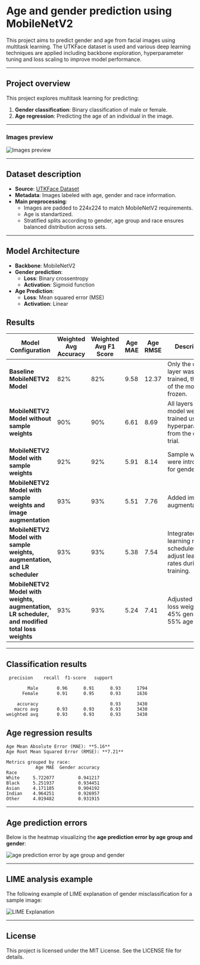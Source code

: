 # Age and gender prediction using MobileNetV2

This project aims to predict gender and age from facial images using multitask learning. The UTKFace dataset is used and various deep learning techniques are applied including backbone exploration, hyperparameter tuning and loss scaling to improve model performance.

---

## Project overview

This project explores multitask learning for predicting:
1. **Gender classification**: Binary classification of male or female.
2. **Age regression**: Predicting the age of an individual in the image.

---


### Images preview
![Images preview](images/Pictures.png)

---

## Dataset description

- **Source**: [UTKFace Dataset](https://www.kaggle.com/datasets/jangedoo/utkface-new)
- **Metadata**: Images labeled with age, gender and race information.
- **Main preprocessing**:
  - Images are padded to 224x224 to match MobileNetV2 requirements.
  - Age is standartized.
  - Stratified splits according to gender, age group and race ensures balanced distribution across sets.

---

## Model Architecture

- **Backbone**: MobileNetV2
- **Gender prediction**:
  - **Loss**: Binary crossentropy
  - **Activation**: Sigmoid function
- **Age Prediction**:
  - **Loss**: Mean squared error (MSE)
  - **Activation**: Linear


## Results

| **Model Configuration**                                          | **Weighted Avg Accuracy** | **Weighted Avg F1 Score** | **Age MAE** | **Age RMSE** | **Description**                                                                                  |
|-------------------------------------------------------------------|---------------------------|---------------------------|-------------|--------------|----------------------------------------------------------------------------------------------|
| **Baseline MobileNETV2 Model**                                               | 82%                       | 82%                       | 9.58         | 12.37          | Only the output layer was trained, the rest of the model frozen. |
| **MobileNETV2 Model without sample weights**                                 | 90%                       | 90%                       | 6.61        | 8.69         | All layers of the model were trained using hyperparameters from the optuna trial.       |
| **MobileNETV2 Model with sample weights**                                    | 92%                       | 92%                       | 5.91        | 8.14         | Sample weights were introduced for gender.  |
| **MobileNETV2 Model with sample weights and image augmentation**             | 93%                       | 93%                       | 5.51        | 7.76         | Added image augmentations.    |
| **MobileNETV2 Model with sample weights, augmentation, and LR scheduler**    | 93%                       | 93%                       | 5.38        | 7.54         | Integrated a learning rate scheduler to adjust learning rates during training.      |
| **MobileNETV2 Model with weights, augmentation, LR scheduler, and modified total loss weights** | 93%          | 93%                       | 5.24        | 7.41         | Adjusted total loss weights: 45% gender and 55% age loss. |

---

## Classification results

```
 precision    recall  f1-score   support

        Male       0.96      0.91      0.93      1794
      Female       0.91      0.95      0.93      1636

    accuracy                           0.93      3430
   macro avg       0.93      0.93      0.93      3430
weighted avg       0.93      0.93      0.93      3430
```

## Age regression results

```
Age Mean Absolute Error (MAE): **5.16**
Age Root Mean Squared Error (RMSE): **7.21**
```
```
Metrics grouped by race:
       	   Age MAE  Gender accuracy
Race                           
White     5.722077         0.941217
Black     5.251937         0.934451
Asian     4.171185         0.904192
Indian    4.964251         0.926957
Other     4.019482         0.931915
```
---

## Age prediction errors

Below is the heatmap visualizing the **age prediction error by age group and gender**:

![age prediction error by age group and gender](images/error_heatmap.png)

---

## LIME analysis example

The following example of LIME explanation of gender misclassification for a sample image:

![LIME Explanation](images/lime_explanation.PNG)

---

## License

This project is licensed under the MIT License. See the LICENSE file for details.
